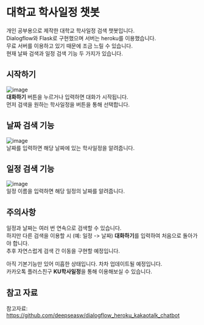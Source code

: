 # 대학교 학사일정 챗봇   

개인 공부용으로 제작한 대학교 학사일정 검색 챗봇입니다.    
Dialogflow와 Flask로 구현했으며 서버는 heroku를 이용했습니다.    
무료 서버를 이용하고 있기 때문에 조금 느릴 수 있습니다.  
현재 날짜 검색과 일정 검색 기능 두 가지가 있습니다.  

## 시작하기  
![image](https://user-images.githubusercontent.com/38031783/48694087-baaeec00-ec1e-11e8-89fb-b217b98938b6.png)  
**대화하기** 버튼을 누르거나 입력하면 대화가 시작됩니다.  
먼저 검색을 원하는 학사일정을 버튼을 통해 선택합니다.

## 날짜 검색 기능  
![image](https://user-images.githubusercontent.com/38031783/48693760-d9f94980-ec1d-11e8-9048-6895338a81bf.png)  
날짜를 입력하면 해당 날짜에 있는 학사일정을 알려줍니다.

## 일정 검색 기능  
![image](https://user-images.githubusercontent.com/38031783/48693862-12992300-ec1e-11e8-9bd4-58320933a8ae.png)  
일정 이름을 입력하면 해당 일정의 날짜를 알려줍니다.  

## 주의사항  
일정과 날짜는 여러 번 연속으로 검색할 수 있습니다.  
하지만 다른 검색을 이용할 시 (예: 일정 -> 날짜) **대화하기**를 입력하여 처음으로 돌아가야 합니다.  
추후 자연스럽게 검색 간 이동을 구현할 예정입니다.  

아직 기본기능만 있어 미흡한 상태입니다. 차차 업데이트될 예정입니다.   
카카오톡 플러스친구 **KU학사일정**을 통해 이용해보실 수 있습니다.  

## 참고 자료  
참고자료: https://github.com/deepseasw/dialogflow_heroku_kakaotalk_chatbot  
